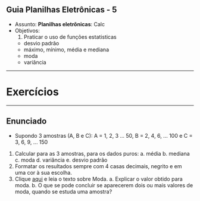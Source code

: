 ## Guia Planilhas Eletrônicas - 5

- Assunto: **Planilhas eletrônicas**: Calc
- Objetivos:
  1. Praticar o uso de funções estatisticas
    - desvio padrão
    - máximo,  mínimo, média e mediana
    - moda
    - variância
 
---
# Exercícios

---
## Enunciado
- Supondo 3 amostras (A, B e C):
  A = 1, 2, 3 ... 50, B = 2, 4, 6, ... 100 e C = 3, 6, 9, ... 150

1. Calcular para as 3 amostras, para os dados puros:
   a. média b. mediana c. moda d. variância e. desvio padrão
2. Formatar os resultados sempre com 4 casas decimais, negrito e em uma cor à sua escolha.
3. Clique [aqui](http://www.cultura.ufpa.br/dicas/biome/bioamos.htm#moda)
   e leia o texto sobre Moda.
   a. Explicar o valor obtido para moda. 
   b. O que se pode concluir se aparecerem dois ou mais valores de moda, quando se estuda uma amostra?
